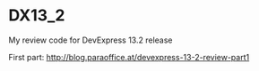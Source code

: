 DX13_2
======

My review code for DevExpress 13.2 release

First part: http://blog.paraoffice.at/devexpress-13-2-review-part1